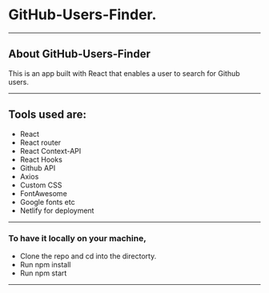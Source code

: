 # GitHub-Users-Finder.

---

## About GitHub-Users-Finder

This is an app built with React that enables a user
to search for Github users.

<!-- It shows information about a Github user. Here is the link to the app. Check it out and have fun with it. <https://github-users-finder-app.netlify.com/> -->

---

## Tools used are:

- React
- React router
- React Context-API
- React Hooks
- Github API
- Axios
- Custom CSS
- FontAwesome
- Google fonts etc
- Netlify for deployment

---

### To have it locally on your machine,

- Clone the repo and cd into the directorty.
- Run npm install
- Run npm start

---

<!-- - ![GitHub Finder](/src/github-finder.PNG) -->

